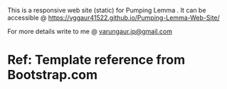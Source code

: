 This is a responsive web site (static) for Pumping Lemma . 
It can be accessible @ https://vggaur41522.github.io/Pumping-Lemma-Web-Site/

For more details write to me @ varungaur.jp@gmail.com

# Ref: Template reference from Bootstrap.com 
